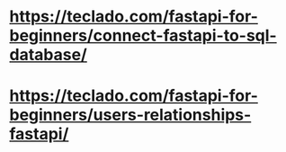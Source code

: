 # https://teclado.com/fastapi-for-beginners/connect-fastapi-to-sql-database/
# https://teclado.com/fastapi-for-beginners/users-relationships-fastapi/